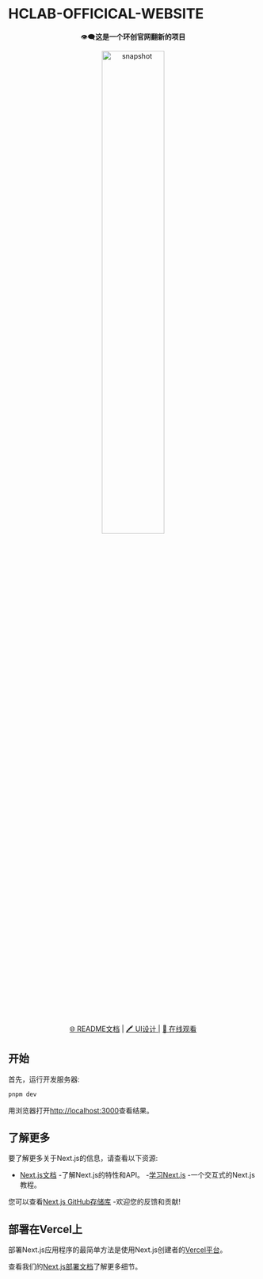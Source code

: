 # HCLAB-OFFICICAL-WEBSITE

<p align="center">👁️‍🗨️<b>这是一个环创官网翻新的项目</b></p>

<p align="center"><img width="50%" alt="snapshot" src="http://images.liuxinghao.top/study/image-20230924212522942.png" /></p>

<p align="center">
<a href="/README.md">🌐 README文档</a> |
<a href="https://mastergo.com/goto/u8EDXzoz?page_id=9:0063&file=92338488940050">🖍️ UI设计 |</a>
<a href="https://hclab.liuxinghao.top/">👀 在线观看</a>
</p>


## 开始

首先，运行开发服务器:

```bash
pnpm dev
```

用浏览器打开[http://localhost:3000](http://localhost:3000)查看结果。

## 了解更多

要了解更多关于Next.js的信息，请查看以下资源:

- [Next.js文档](https://nextjs.org/docs) -了解Next.js的特性和API。
-[学习Next.js](https://nextjs.org/learn) -一个交互式的Next.js教程。

您可以查看[Next.js GitHub存储库](https://github.com/vercel/next.js/) -欢迎您的反馈和贡献!

## 部署在Vercel上

部署Next.js应用程序的最简单方法是使用Next.js创建者的[Vercel平台](https://vercel.com/new?utm_medium=default-template&filter=next.js&utm_source=create-next-app&utm_campaign=create-next-app-readme)。

查看我们的[Next.js部署文档](https://nextjs.org/docs/deployment)了解更多细节。